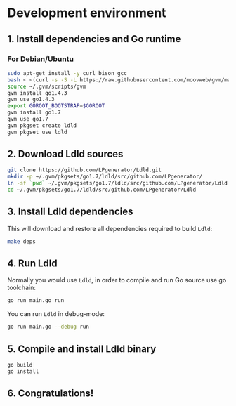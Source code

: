 # Development environment

## 1. Install dependencies and Go runtime

### For Debian/Ubuntu
```bash
sudo apt-get install -y curl bison gcc
bash < <(curl -s -S -L https://raw.githubusercontent.com/moovweb/gvm/master/binscripts/gvm-installer)
source ~/.gvm/scripts/gvm
gvm install go1.4.3
gvm use go1.4.3
export GOROOT_BOOTSTRAP=$GOROOT
gvm install go1.7
gvm use go1.7
gvm pkgset create ldld
gvm pkgset use ldld
```

## 2. Download Ldld sources

```bash
git clone https://github.com/LPgenerator/Ldld.git
mkdir -p ~/.gvm/pkgsets/go1.7/ldld/src/github.com/LPgenerator/
ln -sf `pwd` ~/.gvm/pkgsets/go1.7/ldld/src/github.com/LPgenerator/Ldld
cd ~/.gvm/pkgsets/go1.7/ldld/src/github.com/LPgenerator/Ldld
```

## 3. Install Ldld dependencies

This will download and restore all dependencies required to build `Ldld`:

```bash
make deps
```

## 4. Run Ldld

Normally you would use `Ldld`, in order to compile and run Go source use go toolchain:

```bash
go run main.go run
```

You can run `Ldld` in debug-mode:

```bash
go run main.go --debug run
```

## 5. Compile and install Ldld binary

```bash
go build
go install
```

## 6. Congratulations!
